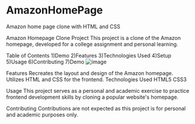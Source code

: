 # AmazonHomePage
Amazon home page clone with HTML and CSS


Amazon Homepage Clone Project
This project is a clone of the Amazon homepage, developed for a college assignment and personal learning.

Table of Contents
1)Demo
2)Features
3)Technologies Used
4)Setup
5)Usage
6)Contributing
7)Demo
![image](https://github.com/RatikGrover/AmazonHomePage/assets/138134805/aeb16de0-8cd8-4900-800b-f17031bdc44e)


Features
Recreates the layout and design of the Amazon homepage.
Utilizes HTML and CSS for the frontend.
Technologies Used
HTML5
CSS3

Usage
This project serves as a personal and academic exercise to practice frontend development skills by cloning a popular website's homepage.

Contributing
Contributions are not expected as this project is for personal and academic purposes only.
